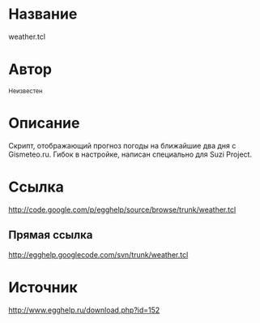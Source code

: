 # Название #
weather.tcl


# Автор #
<sup>Неизвестен</sup>


# Описание #
Скрипт, отображающий прогноз погоды на ближайшие два дня с Gismeteo.ru. Гибок в настройке, написан специально для Suzi Project.


# Ссылка #
http://code.google.com/p/egghelp/source/browse/trunk/weather.tcl

## Прямая ссылка ##
http://egghelp.googlecode.com/svn/trunk/weather.tcl


# Источник #
http://www.egghelp.ru/download.php?id=152

